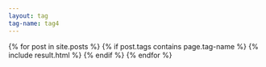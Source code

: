 ```yaml
---
layout: tag
tag-name: tag4
---
```

{% for post in site.posts %}
{% if post.tags contains page.tag-name %}
{% include result.html %}
{% endif %}
{% endfor %}

